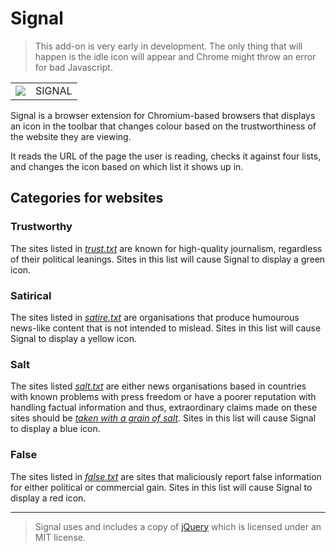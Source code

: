 # Signal

> This add-on is very early in development. The only thing that will happen is the idle icon will appear and Chrome might throw an error for bad Javascript.

<table><tr><td><img src="https://raw.githubusercontent.com/joeymann/signal-chrome/master/images/idle128.png"</img> </td><td>SIGNAL</td></tr></table>

Signal is a browser extension for Chromium-based browsers that displays an icon in the toolbar that changes colour based on the trustworthiness of the website they are viewing.

It reads the URL of the page the user is reading, checks it against four lists, and changes the icon based on which list it shows up in.

## Categories for websites

### Trustworthy

The sites listed in [*trust.txt*](/blob/master/trust.txt) are known for high-quality journalism, regardless of their political leanings. Sites in this list will cause Signal to display a green icon.

### Satirical

The sites listed in [*satire.txt*](/blob/master/satire.txt) are organisations that produce humourous news-like content that is not intended to mislead. Sites in this list will cause Signal to display a yellow icon.

### Salt

The sites listed [*salt.txt*](/blob/master/salt.txt) are either news organisations based in countries with known problems with press freedom or have a poorer reputation with handling factual information and thus, extraordinary claims made on these sites should be *[taken with a grain of salt](https://en.wiktionary.org/wiki/with_a_grain_of_salt#English)*. Sites in this list will cause Signal to display a blue icon.

### False

The sites listed in [*false.txt*](/blob/master/false.txt) are sites that maliciously report false information for either political or commercial gain. Sites in this list will cause Signal to display a red icon.

<hr />

> Signal uses and includes a copy of [jQuery](https://jquery.com/) which is licensed under an MIT license.